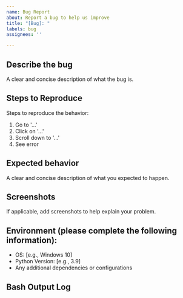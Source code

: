 ```yaml
---
name: Bug Report
about: Report a bug to help us improve
title: "[Bug]: "
labels: bug
assignees: ''

---
```


## Describe the bug
A clear and concise description of what the bug is.

## Steps to Reproduce
Steps to reproduce the behavior:
1. Go to '...'
2. Click on '...'
3. Scroll down to '...'
4. See error

## Expected behavior
A clear and concise description of what you expected to happen.

## Screenshots
If applicable, add screenshots to help explain your problem.

## Environment (please complete the following information):
- OS: [e.g., Windows 10]
- Python Version: [e.g., 3.9]
- Any additional dependencies or configurations

## Bash Output Log
